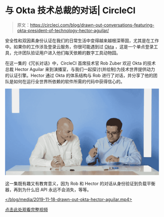 # 与 Okta 技术总裁的对话| CircleCI

> 原文：<https://circleci.com/blog/drawn-out-conversations-featuring-okta-president-of-technology-hector-aguilar/>

安全性和双因素身份认证在我们的日常生活中变得越来越根深蒂固，尤其是在工作中。如果你的工作涉及登录云服务，你很可能遇到过 [Okta](https://www.okta.com/) ，这是一个单点登录工具，允许团队验证用户进入他们每天依赖的数字工具动物园。

在这一集的《冗长对话》中，CircleCI 首席技术官 Rob Zuber 欢迎 Okta 的技术总裁 Hector Aguilar 来到演播室，与我们一起探讨(并绘制)为技术世界提供动力的认证引擎。Hector 通过 Okta 的体系结构与 Rob 进行了对话，并分享了他的团队是如何在运行全世界所依赖的软件所需的代码中获得信心的。

![DOC_Okta.png](img/41d553317c7e5fb71fd12ed1769dc10a.png)

这一集既有趣又有教育意义，因为 Rob 和 Hector 的对话从身份验证到负载平衡器，再到为什么旧 API 永远不会消失，等等。

 [</blog/media/2019-11-18-drawn-out-okta-hector-aguilar.mp4> ](https://youtu.be/Jz3E7B2_xT4)

[点击此处观看完整视频](https://youtu.be/Jz3E7B2_xT4)